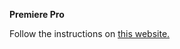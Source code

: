 **Premiere Pro**

Follow the instructions on [this website.](https://community.adobe.com/t5/premiere-pro-discussions/is-there-really-a-background-color-option-for-text-boxes/td-p/11254397)